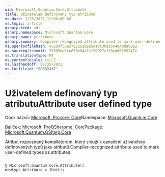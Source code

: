 ```yaml
---
uid: Microsoft.Quantum.Core.Attribute
title: Uživatelem definovaný typ atributu
ms.date: 1/23/2021 12:00:00 AM
ms.topic: article
qsharp.kind: udt
qsharp.namespace: Microsoft.Quantum.Core
qsharp.name: Attribute
qsharp.summary: Compiler-recognized attribute used to mark user-defined types as attributes.
ms.openlocfilehash: 45250f55a37132528926c1dc3be9564840da0862
ms.sourcegitcommit: 71605ea9cc630e84e7ef29027e1f0ea06299747e
ms.translationtype: MT
ms.contentlocale: cs-CZ
ms.lasthandoff: 01/26/2021
ms.locfileid: "98832437"
---
```

# <a name="attribute-user-defined-type"></a><span data-ttu-id="41631-102">Uživatelem definovaný typ atributu</span><span class="sxs-lookup"><span data-stu-id="41631-102">Attribute user defined type</span></span>

<span data-ttu-id="41631-103">Obor názvů: [Microsoft. Procore. Core](xref:Microsoft.Quantum.Core)</span><span class="sxs-lookup"><span data-stu-id="41631-103">Namespace: [Microsoft.Quantum.Core](xref:Microsoft.Quantum.Core)</span></span>

<span data-ttu-id="41631-104">Balíček: [Microsoft. ProQSharpme. Core](https://nuget.org/packages/Microsoft.Quantum.QSharp.Core)</span><span class="sxs-lookup"><span data-stu-id="41631-104">Package: [Microsoft.Quantum.QSharp.Core](https://nuget.org/packages/Microsoft.Quantum.QSharp.Core)</span></span>


<span data-ttu-id="41631-105">Atribut rozpoznaný kompilátorem, který slouží k označení uživatelsky definovaných typů jako atributů.</span><span class="sxs-lookup"><span data-stu-id="41631-105">Compiler-recognized attribute used to mark user-defined types as attributes.</span></span>

```qsharp

@ Microsoft.Quantum.Core.Attribute()
newtype Attribute = (Unit);
```

